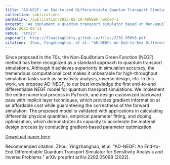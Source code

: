 ```yaml
---
title: "AD-NEGF: an End-to-end Differentiable Quantum Transport Simulator for Sensitivity Analysis and Inverse Problems"
collection: publications
permalink: /publication/2022-02-10-ADNEGF-number-1
excerpt: 'We implement a quantum transport simulator based on Non-equilibrium Green's Function with PyTorch, and customly design the gradient computation.'
date: 2022-02-11
venue: 'arxiv'
paperurl: 'http://floatingCatty.github.io/files/2202.05098.pdf'
citation: 'Zhou, Yingzhanghao, et al. "AD-NEGF: An End-to-End Differentiable Quantum Transport Simulator for Sensitivity Analysis and Inverse Problems." arXiv preprint arXiv:2202.05098 (2022).'
---
```

Since proposed in the 70s, the Non-Equilibrium Green Function (NEGF) method has been recognized as a standard approach to quantum transport simulations. Although it achieves superiority in simulation accuracy, the tremendous computational cost makes it unbearable for high-throughput simulation tasks such as sensitivity analysis, inverse design, etc. In this work, we propose AD-NEGF, to our best knowledge the first end-to-end differentiable NEGF model for quantum transport simulations. We implement the entire numerical process in PyTorch, and design customized backward pass with implicit layer techniques, which provides gradient information at an affordable cost while guaranteeing the correctness of the forward simulation. The proposed model is validated with applications in calculating differential physical quantities, empirical parameter fitting, and doping optimization, which demonstrates its capacity to accelerate the material design process by conducting gradient-based parameter optimization.


[Download paper here](https://arxiv.org/pdf/2202.05098.pdf)

Recommended citation: Zhou, Yingzhanghao, et al. "AD-NEGF: An End-to-End Differentiable Quantum Transport Simulator for Sensitivity Analysis and Inverse Problems." arXiv preprint arXiv:2202.05098 (2022).
